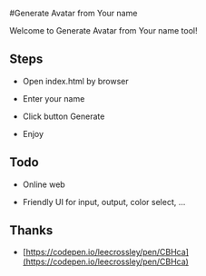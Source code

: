 #Generate Avatar from Your name

Welcome to Generate Avatar from Your name tool!

Steps
-----

  - Open index.html by browser

  - Enter your name

  - Click button Generate

  - Enjoy

Todo
----

  - Online web

  - Friendly UI for input, output, color select, ...

Thanks
------

  - [https://codepen.io/leecrossley/pen/CBHca](https://codepen.io/leecrossley/pen/CBHca)
